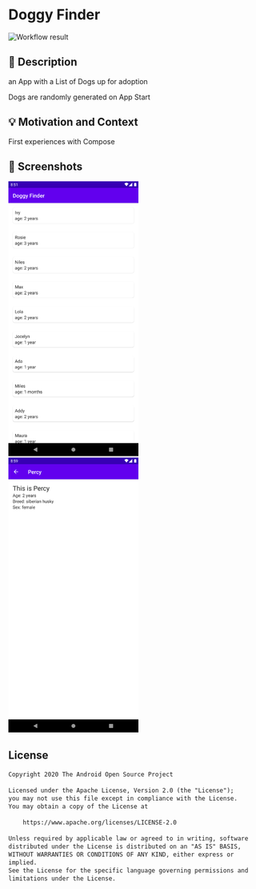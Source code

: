 # Doggy Finder

![Workflow result](https://github.com/HannesMoeller/android-dev-challenge-1/workflows/Check/badge.svg)

## :scroll: Description

an App with a List of Dogs up for adoption

Dogs are randomly generated on App Start

## :bulb: Motivation and Context

First experiences with Compose

## :camera_flash: Screenshots

<img src="/results/screenshot_1.png" width="260">
&emsp;<img src="/results/screenshot_2.png" width="260">

## License

```
Copyright 2020 The Android Open Source Project

Licensed under the Apache License, Version 2.0 (the "License");
you may not use this file except in compliance with the License.
You may obtain a copy of the License at

    https://www.apache.org/licenses/LICENSE-2.0

Unless required by applicable law or agreed to in writing, software
distributed under the License is distributed on an "AS IS" BASIS,
WITHOUT WARRANTIES OR CONDITIONS OF ANY KIND, either express or implied.
See the License for the specific language governing permissions and
limitations under the License.
```